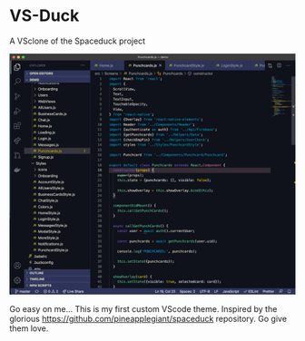 # VS-Duck
A VSclone of the Spaceduck project


![Config image](https://github.com/lundjrl/VS-Duck/blob/master/rn-example.png)

Go easy on me...
This is my first custom VScode theme. 
Inspired by the glorious https://github.com/pineapplegiant/spaceduck repository. 
Go give them love.
